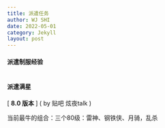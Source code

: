 ```yaml
---
title: 派遣任务
author: WJ SHI
date: 2022-05-01
category: Jekyll
layout: post
---
```




#### 派遣制服经验

<img src="https://www.nextstepone.ltd/mff/images/paiqian2.png" alt="" referrerpolicy="no-referrer">



#### 派遣满星

[ **8.0 版本** ]    ( by 贴吧 炫夜talk )

当前最牛的组合：三个80级：雷神、钢铁侠、月骑，乱杀

<img src="https://www.nextstepone.ltd/mff/images/paiqian1.jpg" alt="" referrerpolicy="no-referrer" style="zoom: 50%;" >





